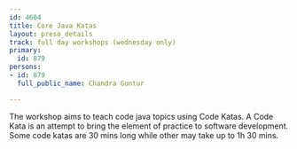 ```yaml
---
id: 4604
title: Core Java Katas
layout: preso_details
track: full day workshops (wednesday only)
primary:
  id: 879
persons:
- id: 879
  full_public_name: Chandra Guntur

---
```

The workshop aims to teach code java topics using Code Katas. A Code Kata is an attempt to bring the element of practice to software development. Some code katas are 30 mins long while other may take up to 1h 30 mins.